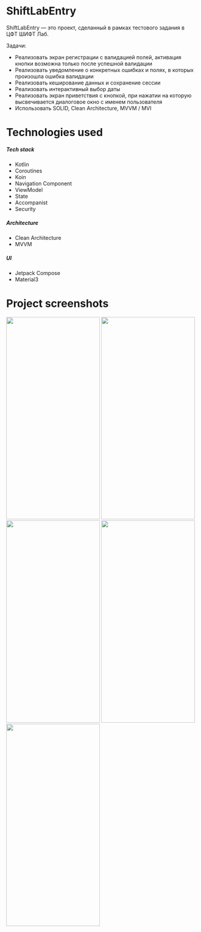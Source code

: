 # ShiftLabEntry

ShiftLabEntry — это проект, сделанный в рамках тестового задания в ЦФТ ШИФТ Лаб.

Задачи:
+ Реализовать экран регистрации с валидацией полей, активация кнопки возможна только после успешной валидации
+ Реализовать уведомление о конкретных ошибках и полях, в которых произошла ошибка валидации
+ Реализовать кеширование данных и сохранение сессии
+ Реализовать интерактивный выбор даты
+ Реализовать экран приветствия с кнопкой, при нажатии на которую высвечивается диалоговое окно с именем пользователя
+ Использовать SOLID, Clean Architecture, MVVM / MVI

# Technologies used

##### Tech stack
+ Kotlin
+ Coroutines
+ Koin
+ Navigation Component
+ ViewModel
+ State
+ Accompanist
+ Security

##### Architecture
+ Clean Architecture
+ MVVM

##### UI
+ Jetpack Compose
+ Material3

# Project screenshots

<p>
    <img src="https://github.com/Lvntt/ShiftLabEntry/assets/53006125/8e494f01-b841-4bab-9bde-bfbdfc9f8138" width="250" height="540">
    <img src="https://github.com/Lvntt/ShiftLabEntry/assets/53006125/06a656ca-cc2e-45d6-83d2-fe34de80a4f9" width="250" height="540">
    <img src="https://github.com/Lvntt/ShiftLabEntry/assets/53006125/b677b772-8b3a-4c0c-b199-8e679de4278e" width="250" height="540">
    <img src="https://github.com/Lvntt/ShiftLabEntry/assets/53006125/2944dbc8-18b5-4327-b480-a959c526473e" width="250" height="540">
    <img src="https://github.com/Lvntt/ShiftLabEntry/assets/53006125/38ead985-9e52-456b-9993-91a62476f618" width="250" height="540">
</p>

